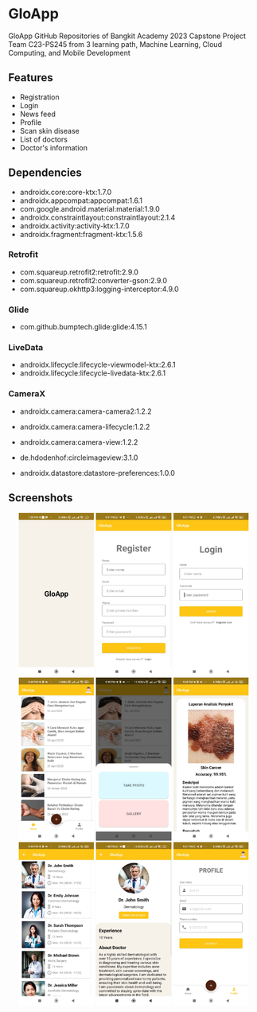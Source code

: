 # GloApp 

GloApp GitHub Repositories of Bangkit Academy 2023 Capstone Project Team C23-PS245 from 3 learning path, Machine Learning, Cloud Computing, and Mobile Development

## Features
- Registration
- Login
- News feed
- Profile
- Scan skin disease
- List of doctors
- Doctor's information

## Dependencies

- androidx.core:core-ktx:1.7.0
- androidx.appcompat:appcompat:1.6.1
- com.google.android.material:material:1.9.0
- androidx.constraintlayout:constraintlayout:2.1.4
- androidx.activity:activity-ktx:1.7.0
- androidx.fragment:fragment-ktx:1.5.6

### Retrofit
- com.squareup.retrofit2:retrofit:2.9.0
- com.squareup.retrofit2:converter-gson:2.9.0
- com.squareup.okhttp3:logging-interceptor:4.9.0

### Glide
- com.github.bumptech.glide:glide:4.15.1

### LiveData
- androidx.lifecycle:lifecycle-viewmodel-ktx:2.6.1
- androidx.lifecycle:lifecycle-livedata-ktx:2.6.1

### CameraX
- androidx.camera:camera-camera2:1.2.2
- androidx.camera:camera-lifecycle:1.2.2
- androidx.camera:camera-view:1.2.2

- de.hdodenhof:circleimageview:3.1.0

- androidx.datastore:datastore-preferences:1.0.0

## Screenshots
<p align="center">
  <img src="./images/WhatsApp Image 2023-06-14 at 1.51.03 PM.jpeg" width="30%" />
  <img src="./images/WhatsApp Image 2023-06-13 at 9.52.28 PM.jpeg" width="30%" />
  <img src="./images/WhatsApp Image 2023-06-13 at 9.52.29 PM.jpeg" width="30%" />
  <img src="./images/WhatsApp Image 2023-06-13 at 9.52.31 PM.jpeg" width="30%" />
  <img src="./images/WhatsApp Image 2023-06-13 at 9.52.30 PM.jpeg" width="30%" />
  <img src="./images/WhatsApp Image 2023-06-13 at 9.52.29 PM (1).jpeg" width="30%" />
  <img src="./images/WhatsApp Image 2023-06-13 at 9.52.31 PM (1).jpeg" width="30%" />
  <img src="./images/WhatsApp Image 2023-06-14 at 1.49.01 PM.jpeg" width="30%" />
  <img src="./images/WhatsApp Image 2023-06-14 at 12.55.04 PM.jpeg" width="30%" />
</p>
